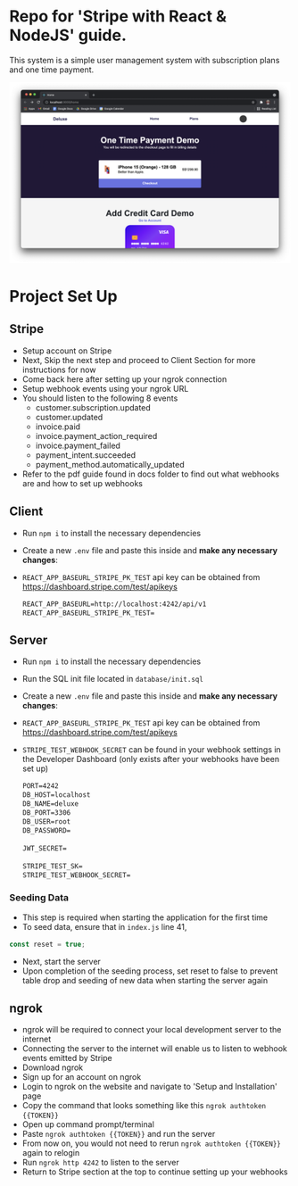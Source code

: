 # Repo for 'Stripe with React & NodeJS' guide.

This system is a simple user management system with subscription plans and one time payment.

![](https://raw.githubusercontent.com/keilokimnida/tutorial-stripe-payments/main/screenshots/Deluxe_Home.png)

# Project Set Up

## Stripe

- Setup account on Stripe
- Next, Skip the next step and proceed to Client Section for more instructions for now
- Come back here after setting up your ngrok connection
- Setup webhook events using your ngrok URL
- You should listen to the following 8 events
  - customer.subscription.updated
  - customer.updated
  - invoice.paid
  - invoice.payment_action_required
  - invoice.payment_failed
  - payment_intent.succeeded
  - payment_method.automatically_updated
- Refer to the pdf guide found in docs folder to find out what webhooks are and how to set up webhooks

## Client

- Run `npm i` to install the necessary dependencies
- Create a new `.env` file and paste this inside and **make any necessary changes**:
- `REACT_APP_BASEURL_STRIPE_PK_TEST` api key can be obtained from https://dashboard.stripe.com/test/apikeys

  ```
  REACT_APP_BASEURL=http://localhost:4242/api/v1
  REACT_APP_BASEURL_STRIPE_PK_TEST=
  ```

## Server

- Run `npm i` to install the necessary dependencies
- Run the SQL init file located in `database/init.sql`
- Create a new `.env` file and paste this inside and **make any necessary changes**:
- `REACT_APP_BASEURL_STRIPE_PK_TEST` api key can be obtained from https://dashboard.stripe.com/test/apikeys
- `STRIPE_TEST_WEBHOOK_SECRET` can be found in your webhook settings in the Developer Dashboard (only exists after your webhooks have been set up)

  ```
  PORT=4242
  DB_HOST=localhost
  DB_NAME=deluxe
  DB_PORT=3306
  DB_USER=root
  DB_PASSWORD=

  JWT_SECRET=

  STRIPE_TEST_SK=
  STRIPE_TEST_WEBHOOK_SECRET=
  ```
### Seeding Data

- This step is required when starting the application for the first time
- To seed data, ensure that in `index.js` line 41,

```Javascript
const reset = true;
```

- Next, start the server
- Upon completion of the seeding process, set reset to false to prevent table drop and seeding of new data when starting the server again

## ngrok
- ngrok will be required to connect your local development server to the internet
- Connecting the server to the internet will enable us to listen to webhook events emitted by Stripe
- Download ngrok
- Sign up for an account on ngrok
- Login to ngrok on the website and navigate to 'Setup and Installation' page
- Copy the command that looks something like this ``ngrok authtoken {{TOKEN}}``
- Open up command prompt/terminal
- Paste ``ngrok authtoken {{TOKEN}}`` and run the server
- From now on, you would not need to rerun ``ngrok authtoken {{TOKEN}}`` again to relogin
- Run ``ngrok http 4242`` to listen to the server
- Return to Stripe section at the top to continue setting up your webhooks